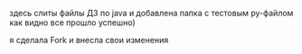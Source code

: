 здесь слиты файлы ДЗ по java и добавлена папка с тестовым py-файлом
как видно все прошло успешно)

я сделала Fork и внесла свои изменения